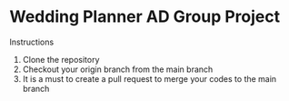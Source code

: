 
# Wedding Planner AD Group Project

Instructions

1. Clone the repository
2. Checkout your origin branch from the main branch
3. It is a must to create a pull request to merge your codes to the main branch

